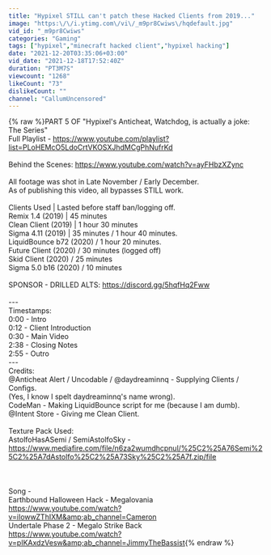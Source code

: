 ```yaml
---
title: "Hypixel STILL can't patch these Hacked Clients from 2019..."
image: "https:\/\/i.ytimg.com\/vi\/_m9pr8Cwiws\/hqdefault.jpg"
vid_id: "_m9pr8Cwiws"
categories: "Gaming"
tags: ["hypixel","minecraft hacked client","hypixel hacking"]
date: "2021-12-20T03:35:06+03:00"
vid_date: "2021-12-18T17:52:40Z"
duration: "PT3M7S"
viewcount: "1268"
likeCount: "73"
dislikeCount: ""
channel: "CallumUncensored"
---
```

{% raw %}PART 5 OF &quot;Hypixel's Anticheat, Watchdog, is actually a joke: The Series&quot;<br />Full Playlist - <a rel="nofollow" target="blank" href="https://www.youtube.com/playlist?list=PLoHEMcO5LdoCrtVKOSXJhdMCgPhNufrKd">https://www.youtube.com/playlist?list=PLoHEMcO5LdoCrtVKOSXJhdMCgPhNufrKd</a><br /><br />Behind the Scenes: <a rel="nofollow" target="blank" href="https://www.youtube.com/watch?v=ayFHbzXZync">https://www.youtube.com/watch?v=ayFHbzXZync</a><br /><br />All footage was shot in Late November / Early December.<br />As of publishing this video, all bypasses STILL work.<br /><br />Clients Used | Lasted before staff ban/logging off.<br />Remix 1.4 (2019) | 45 minutes<br />Clean Client (2019) | 1 hour 30 minutes<br />Sigma 4.11 (2019) | 35 minutes / 1 hour 40 minutes.<br />LiquidBounce b72 (2020) / 1 hour 20 minutes.<br />Future Client (2020) / 30 minutes (logged off)<br />Skid Client (2020) / 25 minutes <br />Sigma 5.0 b16 (2020) / 10 minutes<br /><br />SPONSOR - DRILLED ALTS: <a rel="nofollow" target="blank" href="https://discord.gg/5hqfHq2Fww">https://discord.gg/5hqfHq2Fww</a><br /><br />---<br />Timestamps:<br />0:00 - Intro<br />0:12 - Client Introduction<br />0:30 - Main Video<br />2:38 - Closing Notes<br />2:55 - Outro<br />---<br />Credits:<br />@Anticheat Alert  / Uncodable / @daydreaminnq  - Supplying Clients / Configs.<br />(Yes, I know I spelt daydreaminnq's name wrong).<br />CodeMan - Making LiquidBounce script for me (because I am dumb).<br />@Intent Store - Giving me Clean Client.<br /><br />Texture Pack Used: <br />AstolfoHasASemi / SemiAstolfoSky - <a rel="nofollow" target="blank" href="https://www.mediafire.com/file/n6za2wumdhcpnul/%25C2%25A76Semi%25C2%25A7dAstolfo%25C2%25A73Sky%25C2%25A7f.zip/file">https://www.mediafire.com/file/n6za2wumdhcpnul/%25C2%25A76Semi%25C2%25A7dAstolfo%25C2%25A73Sky%25C2%25A7f.zip/file</a><br /><br /><br /><br />Song - <br />Earthbound Halloween Hack - Megalovania<br /><a rel="nofollow" target="blank" href="https://www.youtube.com/watch?v=iIowwZThIXM&amp;ab_channel=Cameron">https://www.youtube.com/watch?v=iIowwZThIXM&amp;ab_channel=Cameron</a><br />Undertale Phase 2 - Megalo Strike Back<br /><a rel="nofollow" target="blank" href="https://www.youtube.com/watch?v=pIKAxdzVesw&amp;ab_channel=JimmyTheBassist">https://www.youtube.com/watch?v=pIKAxdzVesw&amp;ab_channel=JimmyTheBassist</a>{% endraw %}
